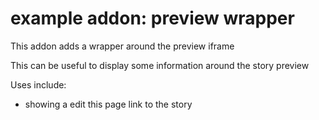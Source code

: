 # example addon: preview wrapper

This addon adds a wrapper around the preview iframe

This can be useful to display some information around the story preview

Uses include:
- showing a edit this page link to the story
